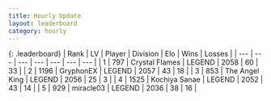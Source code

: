 ```yaml
---
title: Hourly Update
layout: leaderboard
category: hourly
---
```


{: .leaderboard}
| Rank | LV | Player | Division | Elo | Wins | Losses |
| --- | --- | --- | --- | --- | --- | --- |
| <span data-change="0">1</span> | 797 | <span title="ID: 163201">Crystal Flames</span> | LEGEND | <span data-change="0">2058</span> | <span data-change="0">60</span> | <span data-change="0">33</span> |
| <span data-change="0">2</span> | 1196 | <span title="ID: 315148">GryphonEX</span> | LEGEND | <span data-change="0">2057</span> | <span data-change="0">43</span> | <span data-change="0">18</span> |
| <span data-change="0">3</span> | 853 | <span title="ID: 547162">The Angel King</span> | LEGEND | <span data-change="0">2056</span> | <span data-change="0">25</span> | <span data-change="0">3</span> |
| <span data-change="0">4</span> | 1525 | <span title="ID: 164871">Kochiya Sanae</span> | LEGEND | <span data-change="0">2052</span> | <span data-change="0">43</span> | <span data-change="0">14</span> |
| <span data-change="0">5</span> | 929 | <span title="ID: 416373">miracle03</span> | LEGEND | <span data-change="0">2036</span> | <span data-change="0">38</span> | <span data-change="0">16</span> |